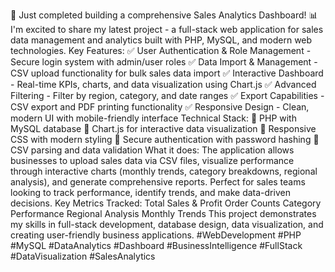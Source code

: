🚀 Just completed building a comprehensive Sales Analytics Dashboard! 📊
I'm excited to share my latest project - a full-stack web application for sales data management and analytics built with PHP, MySQL, and modern web technologies.
Key Features:
✅ User Authentication & Role Management - Secure login system with admin/user roles
✅ Data Import & Management - CSV upload functionality for bulk sales data import
✅ Interactive Dashboard - Real-time KPIs, charts, and data visualization using Chart.js
✅ Advanced Filtering - Filter by region, category, and date ranges
✅ Export Capabilities - CSV export and PDF printing functionality
✅ Responsive Design - Clean, modern UI with mobile-friendly interface
Technical Stack:
🔧 PHP with MySQL database
🔧 Chart.js for interactive data visualization
🔧 Responsive CSS with modern styling
🔧 Secure authentication with password hashing
🔧 CSV parsing and data validation
What it does:
The application allows businesses to upload sales data via CSV files, visualize performance through interactive charts (monthly trends, category breakdowns, regional analysis), and generate comprehensive reports. Perfect for sales teams looking to track performance, identify trends, and make data-driven decisions.
Key Metrics Tracked:
Total Sales & Profit
Order Counts
Category Performance
Regional Analysis
Monthly Trends
This project demonstrates my skills in full-stack development, database design, data visualization, and creating user-friendly business applications.
#WebDevelopment #PHP #MySQL #DataAnalytics #Dashboard #BusinessIntelligence #FullStack #DataVisualization #SalesAnalytics

